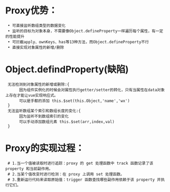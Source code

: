 # Proxy优势：
     • 可直接监听数组类型的数据变化
     • 监听的目标为对象本身，不需要像Object.defineProperty一样遍历每个属性，有一定的性能提升
     • 可拦截apply、ownKeys、has等13种方法，而Object.defineProperty不行
     • 直接实现对象属性的新增/删除

# Object.defindProperty(缺陷)
     无法检测到对象属性的新增或删除:{
          因为组件实例化的时候会对属性执行getter/setter的转化，只有当属性在data对象上存在才能让vue实现响应式。
          可以是手都的添加 this.$set(this.Object,'name','wx')
     }
     无法监听数组某个索引和数组长度的变化:{
          因为监听不到数组索引的变化
          可以手动添加数组元素 this.$set(arr,index,val)
     }

# Proxy的实现过程：
     # 1.当一个值被读取时进行追踪：proxy 的 get 处理函数中 track 函数记录了该 property 和当前副作用。
     # 2.当某个值改变时进行检测：在 proxy 上调用 set 处理函数。
     # 3.重新运行代码来读取原始值：trigger 函数查找哪些副作用依赖于该 property 并执行它们。
